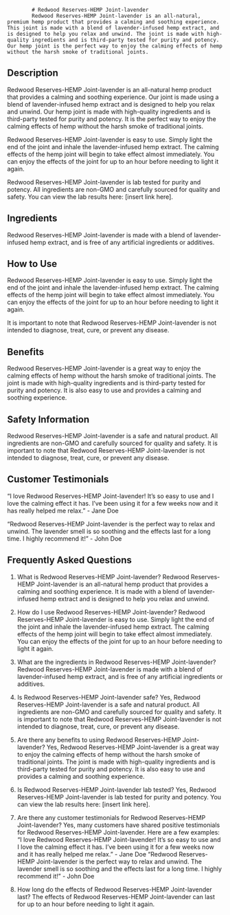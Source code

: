 
            # Redwood Reserves-HEMP Joint-lavender
            Redwood Reserves-HEMP Joint-lavender is an all-natural, premium hemp product that provides a calming and soothing experience. This joint is made with a blend of lavender-infused hemp extract, and is designed to help you relax and unwind. The joint is made with high-quality ingredients and is third-party tested for purity and potency. Our hemp joint is the perfect way to enjoy the calming effects of hemp without the harsh smoke of traditional joints. 

## Description
Redwood Reserves-HEMP Joint-lavender is an all-natural hemp product that provides a calming and soothing experience. Our joint is made using a blend of lavender-infused hemp extract and is designed to help you relax and unwind. Our hemp joint is made with high-quality ingredients and is third-party tested for purity and potency. It is the perfect way to enjoy the calming effects of hemp without the harsh smoke of traditional joints.

Redwood Reserves-HEMP Joint-lavender is easy to use. Simply light the end of the joint and inhale the lavender-infused hemp extract. The calming effects of the hemp joint will begin to take effect almost immediately. You can enjoy the effects of the joint for up to an hour before needing to light it again.

Redwood Reserves-HEMP Joint-lavender is lab tested for purity and potency. All ingredients are non-GMO and carefully sourced for quality and safety. You can view the lab results here: [insert link here].

## Ingredients
Redwood Reserves-HEMP Joint-lavender is made with a blend of lavender-infused hemp extract, and is free of any artificial ingredients or additives.

## How to Use
Redwood Reserves-HEMP Joint-lavender is easy to use. Simply light the end of the joint and inhale the lavender-infused hemp extract. The calming effects of the hemp joint will begin to take effect almost immediately. You can enjoy the effects of the joint for up to an hour before needing to light it again.

It is important to note that Redwood Reserves-HEMP Joint-lavender is not intended to diagnose, treat, cure, or prevent any disease.

## Benefits
Redwood Reserves-HEMP Joint-lavender is a great way to enjoy the calming effects of hemp without the harsh smoke of traditional joints. The joint is made with high-quality ingredients and is third-party tested for purity and potency. It is also easy to use and provides a calming and soothing experience.

## Safety Information
Redwood Reserves-HEMP Joint-lavender is a safe and natural product. All ingredients are non-GMO and carefully sourced for quality and safety. It is important to note that Redwood Reserves-HEMP Joint-lavender is not intended to diagnose, treat, cure, or prevent any disease.

## Customer Testimonials
“I love Redwood Reserves-HEMP Joint-lavender! It’s so easy to use and I love the calming effect it has. I’ve been using it for a few weeks now and it has really helped me relax.” - Jane Doe 

“Redwood Reserves-HEMP Joint-lavender is the perfect way to relax and unwind. The lavender smell is so soothing and the effects last for a long time. I highly recommend it!” - John Doe 

## Frequently Asked Questions
1. What is Redwood Reserves-HEMP Joint-lavender?
    Redwood Reserves-HEMP Joint-lavender is an all-natural hemp product that provides a calming and soothing experience. It is made with a blend of lavender-infused hemp extract and is designed to help you relax and unwind.

2. How do I use Redwood Reserves-HEMP Joint-lavender?
    Redwood Reserves-HEMP Joint-lavender is easy to use. Simply light the end of the joint and inhale the lavender-infused hemp extract. The calming effects of the hemp joint will begin to take effect almost immediately. You can enjoy the effects of the joint for up to an hour before needing to light it again.

3. What are the ingredients in Redwood Reserves-HEMP Joint-lavender?
    Redwood Reserves-HEMP Joint-lavender is made with a blend of lavender-infused hemp extract, and is free of any artificial ingredients or additives.

4. Is Redwood Reserves-HEMP Joint-lavender safe?
    Yes, Redwood Reserves-HEMP Joint-lavender is a safe and natural product. All ingredients are non-GMO and carefully sourced for quality and safety. It is important to note that Redwood Reserves-HEMP Joint-lavender is not intended to diagnose, treat, cure, or prevent any disease.

5. Are there any benefits to using Redwood Reserves-HEMP Joint-lavender?
    Yes, Redwood Reserves-HEMP Joint-lavender is a great way to enjoy the calming effects of hemp without the harsh smoke of traditional joints. The joint is made with high-quality ingredients and is third-party tested for purity and potency. It is also easy to use and provides a calming and soothing experience.

6. Is Redwood Reserves-HEMP Joint-lavender lab tested?
    Yes, Redwood Reserves-HEMP Joint-lavender is lab tested for purity and potency. You can view the lab results here: [insert link here].

7. Are there any customer testimonials for Redwood Reserves-HEMP Joint-lavender?
    Yes, many customers have shared positive testimonials for Redwood Reserves-HEMP Joint-lavender. Here are a few examples: 
    “I love Redwood Reserves-HEMP Joint-lavender! It’s so easy to use and I love the calming effect it has. I’ve been using it for a few weeks now and it has really helped me relax.” - Jane Doe 
    “Redwood Reserves-HEMP Joint-lavender is the perfect way to relax and unwind. The lavender smell is so soothing and the effects last for a long time. I highly recommend it!” - John Doe 

8. How long do the effects of Redwood Reserves-HEMP Joint-lavender last?
    The effects of Redwood Reserves-HEMP Joint-lavender can last for up to an hour before needing to light it again.